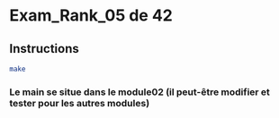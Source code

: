 # Exam_Rank_05 de 42
## Instructions
```sh
make
```
### Le main se situe dans le module02 (il peut-être modifier et tester pour les autres modules)
